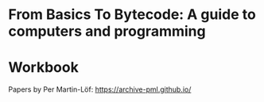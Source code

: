 # From Basics To Bytecode: A guide to computers and programming
# Workbook

Papers by Per Martin-Löf: https://archive-pml.github.io/

